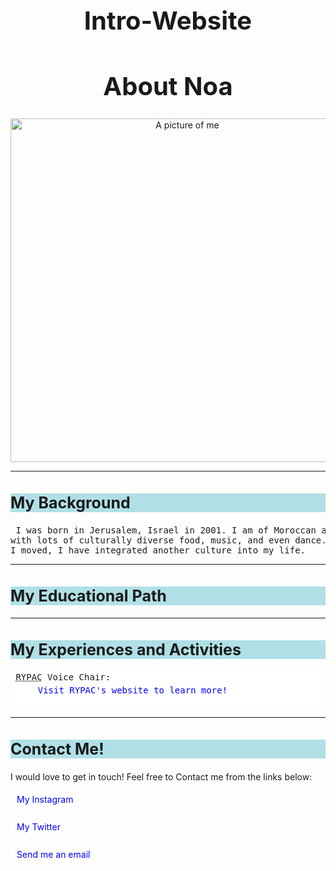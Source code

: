 # Intro-Website
<!DOCTYPE html>
<html lang="en-US">
<head>

<title>About Noa</title>	

</head>

<style> 
img  {
    width:550px;
    heigth:550px;
}
body {
	background-image : url(https://weneedfun.com/wp-content/uploads/2016/10/Vintage-Floral-Wallpaper-7.jpg);
	 
}
h1   {
	font-size:40px; text-align:center;
}
h2   {
	font-size:25; background-color:powderblue;
}
p    {
	background-color:white
}
pre  {
	background-color:white
}
a:link, a:visited {
  background-color: white;
  color: blue;
  padding: 5px 10px;
  text-align: center;
  text-decoration: none;
  display: inline-block;
}

a:hover, a:active {
  background-color: gray;
  color:black;
}
</style>

<body>

<!-- Intro -->
<h1 >About Noa</h1>
<img src="C:\Users\noafe\OneDrive\Desktop\pictureofme.jpg"  alt="A picture of me" style="text-align:center;">

<hr><!-- Background/get to know me -->

<h2 title="My Cultural Background">My Background</h2>
<pre> I was born in Jerusalem, Israel in 2001. I am of Moroccan and European Descent. This means my family loves huge gatherings
with lots of culturally diverse food, music, and even dance. I moved to Redmond, Washington  when I was 6 years old. Since
I moved, I have integrated another culture into my life. 
</pre>
<hr><!-- Education -->
<h2 title="Educational History">My Educational Path</h2>
<hr><!-- activities -->
<h2 title="Experiences I've learned from!">My Experiences and Activities</h2>
<pre> <abbr title="Redmond Youth Partnership Advisory Committee">RYPAC</abbr> Voice Chair:
	<a href="https://www.redmond.gov/556/Redmond-Youth-Partnership-Advisory-Commi" target="_blank" style=" background-color:white !important ">Visit RYPAC's website to learn more!</a>

</pre>
<hr> <!-- Connect! -->
<h2 title="Ways to get in touch with me!" s> Contact Me! </h2>
<p> I would love to get in touch! Feel free to Contact me from the links below:</p>
<a href= "https://www.instagram.com/noa.f7/">My Instagram</a>
<br>
<br>
<a href= "https://www.twitter.com/noaferman1/">My Twitter</a>
<br>
<br>
<a href="mailto:noaferman@hotmail.com">Send me an email</a>

</body>

</html>
